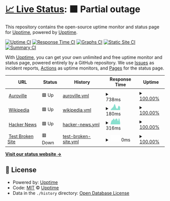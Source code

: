 # [📈 Live Status](https://demo.upptime.js.org): <!--live status--> **🟧 Partial outage**

This repository contains the open-source uptime monitor and status page for [Upptime](https://upptime.js.org), powered by [Upptime](https://github.com/upptime/upptime).

[![Uptime CI](https://github.com/upptime/upptime/workflows/Uptime%20CI/badge.svg)](https://github.com/upptime/upptime/actions?query=workflow%3A%22Uptime+CI%22)
[![Response Time CI](https://github.com/upptime/upptime/workflows/Response%20Time%20CI/badge.svg)](https://github.com/upptime/upptime/actions?query=workflow%3A%22Response+Time+CI%22)
[![Graphs CI](https://github.com/upptime/upptime/workflows/Graphs%20CI/badge.svg)](https://github.com/upptime/upptime/actions?query=workflow%3A%22Graphs+CI%22)
[![Static Site CI](https://github.com/upptime/upptime/workflows/Static%20Site%20CI/badge.svg)](https://github.com/upptime/upptime/actions?query=workflow%3A%22Static+Site+CI%22)
[![Summary CI](https://github.com/upptime/upptime/workflows/Summary%20CI/badge.svg)](https://github.com/upptime/upptime/actions?query=workflow%3A%22Summary+CI%22)

With [Upptime](https://upptime.js.org), you can get your own unlimited and free uptime monitor and status page, powered entirely by a GitHub repository. We use [Issues](https://github.com/upptime/upptime/issues) as incident reports, [Actions](https://github.com/upptime/upptime/actions) as uptime monitors, and [Pages](https://demo.upptime.js.org) for the status page.

<!--start: status pages-->
<!-- This summary is generated by Upptime (https://github.com/upptime/upptime) -->
<!-- Do not edit this manually, your changes will be overwritten -->
<!-- prettier-ignore -->
| URL | Status | History | Response Time | Uptime |
| --- | ------ | ------- | ------------- | ------ |
| <img alt="" src="https://icons.duckduckgo.com/ip3/avtoday.auroville.org.ico" height="13"> [Auroville](https://avtoday.auroville.org) | 🟩 Up | [auroville.yml](https://github.com/azhaganandhan/uptime/commits/HEAD/history/auroville.yml) | <details><summary><img alt="Response time graph" src="./graphs/auroville/response-time-week.png" height="20"> 738ms</summary><br><a href="https://demo.upptime.js.org/history/auroville"><img alt="Response time 752" src="https://img.shields.io/endpoint?url=https%3A%2F%2Fraw.githubusercontent.com%2Fazhaganandhan%2Fuptime%2FHEAD%2Fapi%2Fauroville%2Fresponse-time.json"></a><br><a href="https://demo.upptime.js.org/history/auroville"><img alt="24-hour response time 737" src="https://img.shields.io/endpoint?url=https%3A%2F%2Fraw.githubusercontent.com%2Fazhaganandhan%2Fuptime%2FHEAD%2Fapi%2Fauroville%2Fresponse-time-day.json"></a><br><a href="https://demo.upptime.js.org/history/auroville"><img alt="7-day response time 738" src="https://img.shields.io/endpoint?url=https%3A%2F%2Fraw.githubusercontent.com%2Fazhaganandhan%2Fuptime%2FHEAD%2Fapi%2Fauroville%2Fresponse-time-week.json"></a><br><a href="https://demo.upptime.js.org/history/auroville"><img alt="30-day response time 748" src="https://img.shields.io/endpoint?url=https%3A%2F%2Fraw.githubusercontent.com%2Fazhaganandhan%2Fuptime%2FHEAD%2Fapi%2Fauroville%2Fresponse-time-month.json"></a><br><a href="https://demo.upptime.js.org/history/auroville"><img alt="1-year response time 754" src="https://img.shields.io/endpoint?url=https%3A%2F%2Fraw.githubusercontent.com%2Fazhaganandhan%2Fuptime%2FHEAD%2Fapi%2Fauroville%2Fresponse-time-year.json"></a></details> | <details><summary><a href="https://demo.upptime.js.org/history/auroville">100.00%</a></summary><a href="https://demo.upptime.js.org/history/auroville"><img alt="All-time uptime 99.62%" src="https://img.shields.io/endpoint?url=https%3A%2F%2Fraw.githubusercontent.com%2Fazhaganandhan%2Fuptime%2FHEAD%2Fapi%2Fauroville%2Fuptime.json"></a><br><a href="https://demo.upptime.js.org/history/auroville"><img alt="24-hour uptime 100.00%" src="https://img.shields.io/endpoint?url=https%3A%2F%2Fraw.githubusercontent.com%2Fazhaganandhan%2Fuptime%2FHEAD%2Fapi%2Fauroville%2Fuptime-day.json"></a><br><a href="https://demo.upptime.js.org/history/auroville"><img alt="7-day uptime 100.00%" src="https://img.shields.io/endpoint?url=https%3A%2F%2Fraw.githubusercontent.com%2Fazhaganandhan%2Fuptime%2FHEAD%2Fapi%2Fauroville%2Fuptime-week.json"></a><br><a href="https://demo.upptime.js.org/history/auroville"><img alt="30-day uptime 100.00%" src="https://img.shields.io/endpoint?url=https%3A%2F%2Fraw.githubusercontent.com%2Fazhaganandhan%2Fuptime%2FHEAD%2Fapi%2Fauroville%2Fuptime-month.json"></a><br><a href="https://demo.upptime.js.org/history/auroville"><img alt="1-year uptime 99.35%" src="https://img.shields.io/endpoint?url=https%3A%2F%2Fraw.githubusercontent.com%2Fazhaganandhan%2Fuptime%2FHEAD%2Fapi%2Fauroville%2Fuptime-year.json"></a></details>
| <img alt="" src="https://icons.duckduckgo.com/ip3/en.wikipedia.org.ico" height="13"> [Wikipedia](https://en.wikipedia.org) | 🟩 Up | [wikipedia.yml](https://github.com/azhaganandhan/uptime/commits/HEAD/history/wikipedia.yml) | <details><summary><img alt="Response time graph" src="./graphs/wikipedia/response-time-week.png" height="20"> 180ms</summary><br><a href="https://demo.upptime.js.org/history/wikipedia"><img alt="Response time 213" src="https://img.shields.io/endpoint?url=https%3A%2F%2Fraw.githubusercontent.com%2Fazhaganandhan%2Fuptime%2FHEAD%2Fapi%2Fwikipedia%2Fresponse-time.json"></a><br><a href="https://demo.upptime.js.org/history/wikipedia"><img alt="24-hour response time 96" src="https://img.shields.io/endpoint?url=https%3A%2F%2Fraw.githubusercontent.com%2Fazhaganandhan%2Fuptime%2FHEAD%2Fapi%2Fwikipedia%2Fresponse-time-day.json"></a><br><a href="https://demo.upptime.js.org/history/wikipedia"><img alt="7-day response time 180" src="https://img.shields.io/endpoint?url=https%3A%2F%2Fraw.githubusercontent.com%2Fazhaganandhan%2Fuptime%2FHEAD%2Fapi%2Fwikipedia%2Fresponse-time-week.json"></a><br><a href="https://demo.upptime.js.org/history/wikipedia"><img alt="30-day response time 256" src="https://img.shields.io/endpoint?url=https%3A%2F%2Fraw.githubusercontent.com%2Fazhaganandhan%2Fuptime%2FHEAD%2Fapi%2Fwikipedia%2Fresponse-time-month.json"></a><br><a href="https://demo.upptime.js.org/history/wikipedia"><img alt="1-year response time 218" src="https://img.shields.io/endpoint?url=https%3A%2F%2Fraw.githubusercontent.com%2Fazhaganandhan%2Fuptime%2FHEAD%2Fapi%2Fwikipedia%2Fresponse-time-year.json"></a></details> | <details><summary><a href="https://demo.upptime.js.org/history/wikipedia">100.00%</a></summary><a href="https://demo.upptime.js.org/history/wikipedia"><img alt="All-time uptime 99.99%" src="https://img.shields.io/endpoint?url=https%3A%2F%2Fraw.githubusercontent.com%2Fazhaganandhan%2Fuptime%2FHEAD%2Fapi%2Fwikipedia%2Fuptime.json"></a><br><a href="https://demo.upptime.js.org/history/wikipedia"><img alt="24-hour uptime 100.00%" src="https://img.shields.io/endpoint?url=https%3A%2F%2Fraw.githubusercontent.com%2Fazhaganandhan%2Fuptime%2FHEAD%2Fapi%2Fwikipedia%2Fuptime-day.json"></a><br><a href="https://demo.upptime.js.org/history/wikipedia"><img alt="7-day uptime 100.00%" src="https://img.shields.io/endpoint?url=https%3A%2F%2Fraw.githubusercontent.com%2Fazhaganandhan%2Fuptime%2FHEAD%2Fapi%2Fwikipedia%2Fuptime-week.json"></a><br><a href="https://demo.upptime.js.org/history/wikipedia"><img alt="30-day uptime 100.00%" src="https://img.shields.io/endpoint?url=https%3A%2F%2Fraw.githubusercontent.com%2Fazhaganandhan%2Fuptime%2FHEAD%2Fapi%2Fwikipedia%2Fuptime-month.json"></a><br><a href="https://demo.upptime.js.org/history/wikipedia"><img alt="1-year uptime 99.98%" src="https://img.shields.io/endpoint?url=https%3A%2F%2Fraw.githubusercontent.com%2Fazhaganandhan%2Fuptime%2FHEAD%2Fapi%2Fwikipedia%2Fuptime-year.json"></a></details>
| <img alt="" src="https://icons.duckduckgo.com/ip3/news.ycombinator.com.ico" height="13"> [Hacker News](https://news.ycombinator.com) | 🟩 Up | [hacker-news.yml](https://github.com/azhaganandhan/uptime/commits/HEAD/history/hacker-news.yml) | <details><summary><img alt="Response time graph" src="./graphs/hacker-news/response-time-week.png" height="20"> 316ms</summary><br><a href="https://demo.upptime.js.org/history/hacker-news"><img alt="Response time 302" src="https://img.shields.io/endpoint?url=https%3A%2F%2Fraw.githubusercontent.com%2Fazhaganandhan%2Fuptime%2FHEAD%2Fapi%2Fhacker-news%2Fresponse-time.json"></a><br><a href="https://demo.upptime.js.org/history/hacker-news"><img alt="24-hour response time 258" src="https://img.shields.io/endpoint?url=https%3A%2F%2Fraw.githubusercontent.com%2Fazhaganandhan%2Fuptime%2FHEAD%2Fapi%2Fhacker-news%2Fresponse-time-day.json"></a><br><a href="https://demo.upptime.js.org/history/hacker-news"><img alt="7-day response time 316" src="https://img.shields.io/endpoint?url=https%3A%2F%2Fraw.githubusercontent.com%2Fazhaganandhan%2Fuptime%2FHEAD%2Fapi%2Fhacker-news%2Fresponse-time-week.json"></a><br><a href="https://demo.upptime.js.org/history/hacker-news"><img alt="30-day response time 322" src="https://img.shields.io/endpoint?url=https%3A%2F%2Fraw.githubusercontent.com%2Fazhaganandhan%2Fuptime%2FHEAD%2Fapi%2Fhacker-news%2Fresponse-time-month.json"></a><br><a href="https://demo.upptime.js.org/history/hacker-news"><img alt="1-year response time 308" src="https://img.shields.io/endpoint?url=https%3A%2F%2Fraw.githubusercontent.com%2Fazhaganandhan%2Fuptime%2FHEAD%2Fapi%2Fhacker-news%2Fresponse-time-year.json"></a></details> | <details><summary><a href="https://demo.upptime.js.org/history/hacker-news">100.00%</a></summary><a href="https://demo.upptime.js.org/history/hacker-news"><img alt="All-time uptime 99.94%" src="https://img.shields.io/endpoint?url=https%3A%2F%2Fraw.githubusercontent.com%2Fazhaganandhan%2Fuptime%2FHEAD%2Fapi%2Fhacker-news%2Fuptime.json"></a><br><a href="https://demo.upptime.js.org/history/hacker-news"><img alt="24-hour uptime 100.00%" src="https://img.shields.io/endpoint?url=https%3A%2F%2Fraw.githubusercontent.com%2Fazhaganandhan%2Fuptime%2FHEAD%2Fapi%2Fhacker-news%2Fuptime-day.json"></a><br><a href="https://demo.upptime.js.org/history/hacker-news"><img alt="7-day uptime 100.00%" src="https://img.shields.io/endpoint?url=https%3A%2F%2Fraw.githubusercontent.com%2Fazhaganandhan%2Fuptime%2FHEAD%2Fapi%2Fhacker-news%2Fuptime-week.json"></a><br><a href="https://demo.upptime.js.org/history/hacker-news"><img alt="30-day uptime 100.00%" src="https://img.shields.io/endpoint?url=https%3A%2F%2Fraw.githubusercontent.com%2Fazhaganandhan%2Fuptime%2FHEAD%2Fapi%2Fhacker-news%2Fuptime-month.json"></a><br><a href="https://demo.upptime.js.org/history/hacker-news"><img alt="1-year uptime 99.85%" src="https://img.shields.io/endpoint?url=https%3A%2F%2Fraw.githubusercontent.com%2Fazhaganandhan%2Fuptime%2FHEAD%2Fapi%2Fhacker-news%2Fuptime-year.json"></a></details>
| <img alt="" src="https://icons.duckduckgo.com/ip3/thissitedoesnotexist.koj.co.ico" height="13"> [Test Broken Site](https://thissitedoesnotexist.koj.co) | 🟥 Down | [test-broken-site.yml](https://github.com/azhaganandhan/uptime/commits/HEAD/history/test-broken-site.yml) | <details><summary><img alt="Response time graph" src="./graphs/test-broken-site/response-time-week.png" height="20"> 0ms</summary><br><a href="https://demo.upptime.js.org/history/test-broken-site"><img alt="Response time 0" src="https://img.shields.io/endpoint?url=https%3A%2F%2Fraw.githubusercontent.com%2Fazhaganandhan%2Fuptime%2FHEAD%2Fapi%2Ftest-broken-site%2Fresponse-time.json"></a><br><a href="https://demo.upptime.js.org/history/test-broken-site"><img alt="24-hour response time 0" src="https://img.shields.io/endpoint?url=https%3A%2F%2Fraw.githubusercontent.com%2Fazhaganandhan%2Fuptime%2FHEAD%2Fapi%2Ftest-broken-site%2Fresponse-time-day.json"></a><br><a href="https://demo.upptime.js.org/history/test-broken-site"><img alt="7-day response time 0" src="https://img.shields.io/endpoint?url=https%3A%2F%2Fraw.githubusercontent.com%2Fazhaganandhan%2Fuptime%2FHEAD%2Fapi%2Ftest-broken-site%2Fresponse-time-week.json"></a><br><a href="https://demo.upptime.js.org/history/test-broken-site"><img alt="30-day response time 0" src="https://img.shields.io/endpoint?url=https%3A%2F%2Fraw.githubusercontent.com%2Fazhaganandhan%2Fuptime%2FHEAD%2Fapi%2Ftest-broken-site%2Fresponse-time-month.json"></a><br><a href="https://demo.upptime.js.org/history/test-broken-site"><img alt="1-year response time 0" src="https://img.shields.io/endpoint?url=https%3A%2F%2Fraw.githubusercontent.com%2Fazhaganandhan%2Fuptime%2FHEAD%2Fapi%2Ftest-broken-site%2Fresponse-time-year.json"></a></details> | <details><summary><a href="https://demo.upptime.js.org/history/test-broken-site">100.00%</a></summary><a href="https://demo.upptime.js.org/history/test-broken-site"><img alt="All-time uptime 100.00%" src="https://img.shields.io/endpoint?url=https%3A%2F%2Fraw.githubusercontent.com%2Fazhaganandhan%2Fuptime%2FHEAD%2Fapi%2Ftest-broken-site%2Fuptime.json"></a><br><a href="https://demo.upptime.js.org/history/test-broken-site"><img alt="24-hour uptime 100.00%" src="https://img.shields.io/endpoint?url=https%3A%2F%2Fraw.githubusercontent.com%2Fazhaganandhan%2Fuptime%2FHEAD%2Fapi%2Ftest-broken-site%2Fuptime-day.json"></a><br><a href="https://demo.upptime.js.org/history/test-broken-site"><img alt="7-day uptime 100.00%" src="https://img.shields.io/endpoint?url=https%3A%2F%2Fraw.githubusercontent.com%2Fazhaganandhan%2Fuptime%2FHEAD%2Fapi%2Ftest-broken-site%2Fuptime-week.json"></a><br><a href="https://demo.upptime.js.org/history/test-broken-site"><img alt="30-day uptime 100.00%" src="https://img.shields.io/endpoint?url=https%3A%2F%2Fraw.githubusercontent.com%2Fazhaganandhan%2Fuptime%2FHEAD%2Fapi%2Ftest-broken-site%2Fuptime-month.json"></a><br><a href="https://demo.upptime.js.org/history/test-broken-site"><img alt="1-year uptime 100.00%" src="https://img.shields.io/endpoint?url=https%3A%2F%2Fraw.githubusercontent.com%2Fazhaganandhan%2Fuptime%2FHEAD%2Fapi%2Ftest-broken-site%2Fuptime-year.json"></a></details>

<!--end: status pages-->

[**Visit our status website →**](https://demo.upptime.js.org)

## 📄 License

- Powered by: [Upptime](https://github.com/upptime/upptime)
- Code: [MIT](./LICENSE) © [Upptime](https://upptime.js.org)
- Data in the `./history` directory: [Open Database License](https://opendatacommons.org/licenses/odbl/1-0/)
